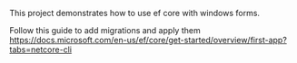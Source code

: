 

This project demonstrates how to use ef core with windows forms.


Follow this guide to add migrations and apply them
https://docs.microsoft.com/en-us/ef/core/get-started/overview/first-app?tabs=netcore-cli